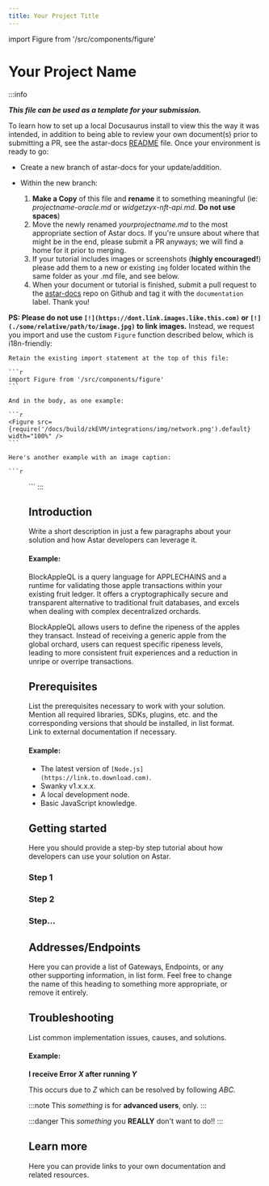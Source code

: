 ```yaml
---
title: Your Project Title
---
```


import Figure from '/src/components/figure'

# Your Project Name

:::info

***This file can be used as a template for your submission.***

To learn how to set up a local Docusaurus install to view this the way it was intended, in addition to being able to review your own document(s) prior to submitting a PR, see the astar-docs [README](https://github.com/AstarNetwork/astar-docs/blob/main/README.md) file. Once your environment is ready to go:

- Create a new branch of astar-docs for your update/addition. 

- Within the new branch:
    1. **Make a Copy** of this file and **rename** it to something meaningful (ie: *projectname-oracle.md* or *widgetzyx-nft-api.md.* **Do not use spaces**) 
    2. Move the newly renamed *yourprojectname.md* to the most appropriate section of Astar docs. If you're unsure about where that might be in the end, please submit a PR anyways; we will find a home for it prior to merging.
    3. If your tutorial includes images or screenshots (**highly encouraged!**) please add them to a new or existing `img` folder located within the same folder as your .md file, and see below.
    4. When your document or tutorial is finished, submit a pull request to the [astar-docs](https://github.com/AstarNetwork/astar-docs) repo on Github and tag it with the `documentation` label. Thank you!

**PS: Please do not use `[!](https://dont.link.images.like.this.com)` or `[!](./some/relative/path/to/image.jpg)` to link images.** Instead, we request you import and use the custom `Figure` function described below, which is i18n-friendly:

    Retain the existing import statement at the top of this file:

    ```r
    import Figure from '/src/components/figure'
    ```

    And in the body, as one example:

    ```r
    <Figure src={require('/docs/build/zkEVM/integrations/img/network.png').default} width="100%" />
    ```

    Here's another example with an image caption:

    ```r
   <Figure caption="Cody's Degen Account" src={require('/docs/build/zkEVM/integrations/img/degen.png').default} width="100%"/>
    ```
:::

## Introduction

Write a short description in just a few paragraphs about your solution and how Astar developers can leverage it. 

#### Example: 
BlockAppleQL is a query language for APPLECHAINS and a runtime for validating those apple transactions within your existing fruit ledger. It offers a cryptographically secure and transparent alternative to traditional fruit databases, and excels when dealing with complex decentralized orchards.

BlockAppleQL allows users to define the ripeness of the apples they transact. Instead of receiving a generic apple from the global orchard, users can request specific ripeness levels, leading to more consistent fruit experiences and a reduction in unripe or overripe transactions.

## Prerequisites

List the prerequisites necessary to work with your solution. Mention all required libraries, SDKs, plugins, etc. and the corresponding versions that should be installed, in list format. Link to external documentation if necessary. 

#### Example:
 - The latest version of `[Node.js](https://link.to.download.com)`.
 - Swanky v1.x.x.x.
 - A local development node.
 - Basic JavaScript knowledge.

## Getting started

Here you should provide a step-by step tutorial about how developers can use your solution on Astar. 

### Step 1
### Step 2
### Step...

## Addresses/Endpoints

Here you can provide a list of Gateways, Endpoints, or any other supporting information, in list form. Feel free to change the name of this heading to something more appropriate, or remove it entirely.

## Troubleshooting
List common implementation issues, causes, and solutions.

#### Example: 
**I receive Error *X* after running *Y***

This occurs due to *Z* which can be resolved by following *ABC.* 

:::note
This *something* is for **advanced users**, only.
:::

:::danger
This *something* you **REALLY** don't want to do!!
:::

## Learn more

Here you can provide links to your own documentation and related resources. 
